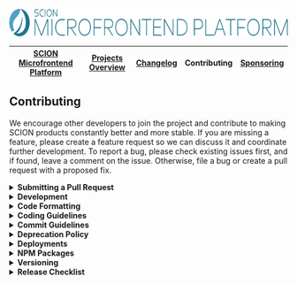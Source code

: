 <a href="/README.md"><img src="/resources/branding/scion-microfrontend-platform-banner.svg" height="50" alt="SCION Microfrontend Platform"></a>

| [SCION Microfrontend Platform][menu-home] | [Projects Overview][menu-projects-overview] | [Changelog][menu-changelog] | Contributing | [Sponsoring][menu-sponsoring] |  
| --- | --- | --- | --- | --- |

## Contributing
We encourage other developers to join the project and contribute to making SCION products constantly better and more stable. If you are missing a feature, please create a feature request so we can discuss it and coordinate further development. To report a bug, please check existing issues first, and if found, leave a comment on the issue. Otherwise, file a bug or create a pull request with a proposed fix.

<details>
  <summary><strong>Submitting a Pull Request</strong></summary>
  <br>
  
This section explains how to submit a pull request.

1. Login to your GitHub account and fork the `SchweizerischeBundesbahnen/scion-microfrontend-platform` repo.
1. Make your changes in a new Git branch. Name your branch in the form `issue/123` with `123` as the related GitHub issue number. Before submitting the pull request, please make sure that you comply with our coding and commit guidelines.
1. Run the command `npm run before-push` to make sure that the project builds, passes all tests, and has no lint violations. Alternatively, you can also run the commands one by one, as following:
   - `npm run lint`\
      Lints all project files.
   - `npm run build`\
      Builds the project and related artifacts.
   - `npm run test:headless`\
      Runs all unit tests.
   - `npm run e2e:headless`\
      Runs all end-to-end tests.
1. Commit your changes using a descriptive commit message that follows our commit guidelines.
1. Before submitting the pull request, ensure to have rebased your branch based on the master branch as we stick to the rebase policy to keep the repository history linear. 
1. Push your branch to your fork on GitHub. In GitHub, send a pull request to `scion-microfrontend-platform:master`.
1. If we suggest changes, please amend your commit and force push it to your GitHub repository.

> When we receive a pull request, we will carefully review it and suggest changes if necessary. This may require triage and several iterations. Therefore, we kindly ask you to discuss proposed changes with us in advance via the GitHub issue.

</details>

<details>
  <summary><strong>Development</strong></summary>
  <br>

Make sure to use Node.js version 16.16.0 for contributing to SCION. We suggest using [Node Version Manager](https://github.com/nvm-sh/nvm) if you need different Node.js versions for other projects.

For development, you can uncomment the section `PATH-OVERRIDE-FOR-DEVELOPMENT` in `tsconfig.json`. This allows running tests or serving applications without having to build dependent modules first.

The following is a summary of commands useful for development of `scion-microfrontend-platform`. See file `package.json` for a complete list of available NPM scripts.
 
### Commands for working on the microfrontend-platform library
 
- `npm run microfrontend-platform:lint`\
  Lints the microfrontend-platform library.

- `npm run microfrontend-platform:build`\
  Builds the microfrontend-platform library.

- `npm run microfrontend-platform:test`\
  Runs unit tests of the microfrontend-platform library.

### Commands for running end-to-end tests

- `npm run e2e:run`\
  Runs end-to-end tests of the microfrontend platform. Prior to test execution, starts four instances of the `microfrontend-platform-testing-app`.

- `npm run e2e:debug`\
  Runs end-to-end tests of the microfrontend platform in debug mode. Prior to test execution, starts four instances of the `microfrontend-platform-testing-app`.

- `npm run e2e:lint`\
  Lints end-to-end tests.

### Commands for working on the testing application and devtools

- `npm run start`\
  Serves four instances of the `microfrontend-platform-testing-app` and the `microfrontend-platform-devtools`. Open the page http://localhost:4201 to load the microfrontend platform testing app into your browser.\
  Uncomment the section `PATH-OVERRIDE-FOR-DEVELOPMENT` in `tsconfig.json` to have hot module reloading support.

- `npm run microfrontend-platform-testing-app:lint`\
  Lints the `microfrontend-platform-testing-app`.

- `npm run microfrontend-platform-devtools:lint`\
  Lints the `microfrontend-platform-devtools`.

### Commands for generating the project documentation

- `npm run microfrontend-platform:adoc`\
  Use to build the reference documentation (Developer Guide), i.e., creates a HTML file from the AsciiDoc source files. The output is written to `dist/microfrontend-platform-developer-guide`.
  
- `npm run microfrontend-platform:typedoc`\
  Use to generate the API documentation (TypeDoc) for the SCION Microfrontend Platform library. The output is written to `dist/microfrontend-platform-api`.
  
- `npm run changelog`\
  Use to generate the changelog based on the commit history. The output is written to `CHANGELOG.md`, which will be included in `docs/site/changelog/changelog.md` using the template `docs/site/changelog/changelog.template.md`. 

</details>

<details>
  <summary><strong>Code Formatting</strong></summary>
  <br>

To ensure consistency within our code base, please use the following formatting settings.  
  
- **For IntelliJ IDEA**\
  Import the code style settings of `.editorconfig.intellij.xml` located in the project root.

- **For other IDEs**\
  Import the code style settings of `.editorconfig` located in the project root.
  
</details>

<details>
  <summary><strong>Coding Guidelines</strong></summary>
  <br>
  
In additional to the linting rules, we have the following conventions:

- We believe in the [Best practices for a clean and performant Angular application](https://medium.freecodecamp.org/best-practices-for-a-clean-and-performant-angular-application-288e7b39eb6f) and the [Angular Style Guide](https://angular.io/guide/styleguide).
- We expect line endings to be Unix style (LF) only. Please check your Git settings to not convert line endings to CRLF. You can run the following command to find files with `windows-style` line endings: `find . -type f | xargs file | grep CRLF`.
- Observable names are suffixed with the dollar sign (`$`) to indicate that it is an `Observable` which we must subscribe to and unsubscribe from.
- We use explicit public and private visibility modifiers (except for constructors) to make the code more explicit.
- We prefix private members with an underscore.
- We write each RxJS operator on a separate line, except when piping a single RxJS operator. Then, we write it on the same line as the pipe method.
- We avoid nested RxJS subscriptions.
- We document all public API methods, constants, functions, classes or interfaces.
- We structure the CSS selectors in CSS files similar to the structure of the companion HTML file and favor the direct descendant selector (`>`) over the non-restrictive descendant selector (` `), except if there are good reasons not to do it. This gives us a visual by only reading the CSS file. 
- When referencing CSS classes from within E2E tests, we always prefix them with `e2e-`. We never reference e2e prefixed CSS classes in stylesheets.

</details>

<details>
  <summary><strong>Commit Guidelines</strong></summary>
  <br>
  
We believe in a compact and well written Git commit history. Every commit should be a logically separated changeset. We use the commit messages to generate the changelog.
 
Each commit message consists of a **header**, a **summary** and a **footer**.  The header has a special format that includes a **type**, an optional **scope**, and a **subject**, as following:

```
<type>(<scope>): <subject>

[optional summary]

[optional footer]
```

<details>
  <summary><strong>Type</strong></summary>
  
- `feat`: new feature
- `fix`: bug fix
- `docs`: changes to the documentation
- `refactor`: changes that neither fixes a bug nor adds a feature
- `perf`: changes that improve performance
- `test`: adding missing tests, refactoring tests; no production code change
- `chore`: other changes like formatting, updating the license, removal of deprecations, etc
- `deps`: changes related to updating dependencies
- `ci`: changes to our CI configuration files and scripts
- `revert`: revert of a previous commit
- `release`: publish a new release
</details>

<details>
  <summary><strong>Scope</strong></summary>
  
The scope should be the name of the NPM package or application affected by the change.

The following scopes are allowed:
  
- `platform`: If the change affects the `@scion/microfrontend-platform` NPM package.
- `devtools`: If the change affects the `SCION DevTools` application.
- `testapp`: If the change only affects the internal test application.
</details>


<details>
  <summary><strong>Subject</strong></summary>
  
The subject contains a succinct description of the change and follows the following rules:
- written in the imperative, present tense ("change" not "changed" nor "changes")
- starts with a lowercase letter
- has no punctuation at the end
</details>

<details>
  <summary><strong>Summary</strong></summary>
  
The summary describes the change. You can include the motivation for the change and contrast this with previous behavior.  
</details>

<details>
  <summary><strong>Footer</strong></summary>
  
In the footer, reference the GitHub issue and optionally close it with the `Closes` keyword, as following:

```
closes #123
```

And finally, add notes about breaking changes, if there are any. Breaking changes start with the keyword `BREAKING CHANGE: `. The rest of the commit message is then used to describe the breaking change and should contain information about the migration.
  
```
BREAKING CHANGE: Removed deprecated API for xy.

To migrate:
- do xy
- do xy
  ```
</details>

</details>


<details>
  <summary><strong>Deprecation Policy</strong></summary>
  <br>

You can deprecate API in any version. However, it will still be present in the next major release. Removal of deprecated API will occur only in a major release.

When deprecating API, mark it with the `@deprecated` JSDoc comment tag and include the current library version. Optionally, you can also specify which API to use instead, as following: 

```ts
/**
 * @deprecated since version 2.0. Use {@link otherMethod} instead.
 */
function someMethod(): void {
}

```  

</details>

<details>
  <summary><strong>Deployments</strong></summary>
  <br>
  
We deploy our documentations and applications to [Vercel](https://vercel.com/docs). Vercel is a cloud platform for static sites and serverless functions. Applications are deployed using the SCION collaborator account (scion.collaborator@gmail.com) under the [SCION organization](https://vercel.com/scion).

We have the following microfrontend-platform related projects:
- https://vercel.com/scion/scion-microfrontend-platform-api
- https://vercel.com/scion/scion-microfrontend-platform-developer-guide
- https://vercel.com/scion/scion-microfrontend-platform-getting-started-app
- https://vercel.com/scion/scion-microfrontend-platform-testing-app
- https://vercel.com/scion/scion-microfrontend-platform-devtools

</details>

<details>
  <summary><strong>NPM Packages</strong></summary>
  <br>
  
We publish our packages to the [NPM registry](https://www.npmjs.com/). Packages are published using the SCION collaborator account (scion.collaborator) under the [SCION organization](https://www.npmjs.com/org/scion).

We have the following microfrontend-platform related packages:
- https://www.npmjs.com/package/@scion/microfrontend-platform

</details>

<details>
  <summary><strong>Versioning</strong></summary>
  <br>

SCION Microfrontend Platform follows the semantic versioning scheme (SemVer) for its releases. For more information, see our [version policy][link-versioning].
  
</details>

<details>
  <summary><strong>Release Checklist</strong></summary>
  <br>

This chapter describes the tasks to publish a new release to NPM.

1. Update the following `package.json` files with the new version:
    - `/package.json`
    - `/projects/scion/microfrontend-platform/package.json`
    - ensure version constant in `projects/scion/microfrontend-platform/src/lib/microfrontend-platform.ts` to be the same version as in `/projects/scion/microfrontend-platform/package.json`.
1. Run `npm install` to update the version in `package-lock.json`.
1. Run `npm run changelog` to generate the changelog. Then, review the generated changelog carefully and correct typos and formatting errors, if any.
1. Commit the changed files using the following commit message: `release: vX.X.X`. Replace `X.X.X` with the current version. Later, when merging the branch into the master branch, a commit message of this format triggers the release action in our [GitHub Actions workflow][link-github-actions-workflow].
1. Push the commit to the branch `release/X.X.X` and submit a pull request to the master branch. Replace `X.X.X` with the current version.
1. When merged into the master branch, the release action in our [GitHub Actions workflow][link-github-actions-workflow] creates a Git release tag, publishes the package to NPM, and deploys related applications.
1. Verify that: 
   - **@scion/microfrontend-platform** is published to: https://www.npmjs.com/package/@scion/microfrontend-platform.
   - **Testing App** is deployed to:
      - https://scion-microfrontend-platform-testing-app1-vX-X-X.vercel.app.
      - https://scion-microfrontend-platform-testing-app2-vX-X-X.vercel.app.
      - https://scion-microfrontend-platform-testing-app3-vX-X-X.vercel.app.
      - https://scion-microfrontend-platform-testing-app4-vX-X-X.vercel.app.
   - **DevTools** are deployed to:
      - https://scion-microfrontend-platform-devtools.vercel.app.
      - https://scion-microfrontend-platform-devtools-vX-X-X.vercel.app.
   - **API Documentation (TypeDoc)** is deployed to: 
      - https://scion-microfrontend-platform-api.vercel.app.
      - https://scion-microfrontend-platform-api-vX-X-X.vercel.app.
   - **Reference Documentation (Developer Guide)** is deployed to: 
      - https://scion-microfrontend-platform-developer-guide.vercel.app.
      - https://scion-microfrontend-platform-developer-guide-vX-X-X.vercel.app.
1. Migrate the [Getting Started Guide][link-getting-started-guide-repo] Git Repo if necessary.
 
</details>

[link-getting-started-guide-repo]: https://github.com/SchweizerischeBundesbahnen/scion-microfrontend-platform-getting-started
[link-github-actions-workflow]: https://github.com/SchweizerischeBundesbahnen/scion-microfrontend-platform/actions
[link-versioning]: /docs/site/versioning.md

[menu-home]: /README.md
[menu-projects-overview]: /docs/site/projects-overview.md
[menu-changelog]: /docs/site/changelog/changelog.md
[menu-contributing]: /CONTRIBUTING.md
[menu-sponsoring]: /docs/site/sponsoring.md
